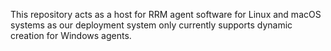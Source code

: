 This repository acts as a host for RRM agent software for Linux and macOS systems as our deployment system only currently supports dynamic creation for Windows agents.
